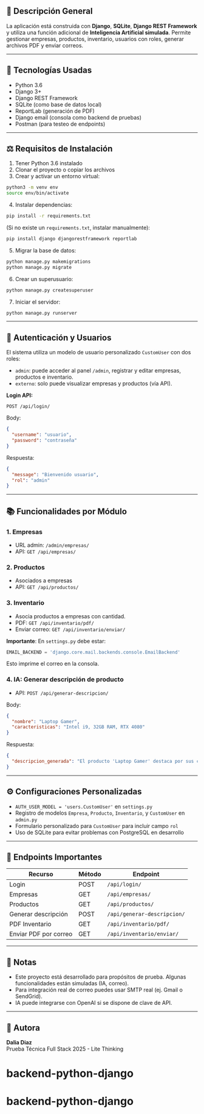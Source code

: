 ## 🚀 Descripción General
 La aplicación está construida con **Django**, **SQLite**, **Django REST Framework** y utiliza una función adicional de **Inteligencia Artificial simulada**. Permite gestionar empresas, productos, inventario, usuarios con roles, generar archivos PDF y enviar correos.

---

## 📂 Tecnologías Usadas

- Python 3.6
- Django 3+
- Django REST Framework
- SQLite (como base de datos local)
- ReportLab (generación de PDF)
- Django email (consola como backend de pruebas)
- Postman (para testeo de endpoints)

---

## ⚖️ Requisitos de Instalación

1. Tener Python 3.6 instalado
2. Clonar el proyecto o copiar los archivos
3. Crear y activar un entorno virtual:

```bash
python3 -m venv env
source env/bin/activate
```

4. Instalar dependencias:
```bash
pip install -r requirements.txt
```

(Si no existe un `requirements.txt`, instalar manualmente):
```bash
pip install django djangorestframework reportlab
```

5. Migrar la base de datos:
```bash
python manage.py makemigrations
python manage.py migrate
```

6. Crear un superusuario:
```bash
python manage.py createsuperuser
```

7. Iniciar el servidor:
```bash
python manage.py runserver
```

---

## 👤 Autenticación y Usuarios

El sistema utiliza un modelo de usuario personalizado `CustomUser` con dos roles:
- `admin`: puede acceder al panel `/admin`, registrar y editar empresas, productos e inventario.
- `externo`: solo puede visualizar empresas y productos (vía API).

**Login API:**
```
POST /api/login/
```
Body:
```json
{
  "username": "usuario",
  "password": "contraseña"
}
```
Respuesta:
```json
{
  "message": "Bienvenido usuario",
  "rol": "admin"
}
```

---

## 📚 Funcionalidades por Módulo

### 1. Empresas
- URL admin: `/admin/empresas/`
- API: `GET /api/empresas/`

### 2. Productos
- Asociados a empresas
- API: `GET /api/productos/`

### 3. Inventario
- Asocia productos a empresas con cantidad.
- PDF: `GET /api/inventario/pdf/`
- Enviar correo: `GET /api/inventario/enviar/`

**Importante**: En `settings.py` debe estar:
```python
EMAIL_BACKEND = 'django.core.mail.backends.console.EmailBackend'
```
Esto imprime el correo en la consola.

### 4. IA: Generar descripción de producto
- API: `POST /api/generar-descripcion/`

Body:
```json
{
  "nombre": "Laptop Gamer",
  "caracteristicas": "Intel i9, 32GB RAM, RTX 4080"
}
```
Respuesta:
```json
{
  "descripcion_generada": "El producto 'Laptop Gamer' destaca por sus características..."
}
```

---

## ⚙️ Configuraciones Personalizadas

- `AUTH_USER_MODEL = 'users.CustomUser'` en `settings.py`
- Registro de modelos `Empresa`, `Producto`, `Inventario`, y `CustomUser` en `admin.py`
- Formulario personalizado para `CustomUser` para incluir campo `rol`
- Uso de SQLite para evitar problemas con PostgreSQL en desarrollo

---

## 🔧 Endpoints Importantes

| Recurso                | Método | Endpoint                          |
|------------------------|--------|-----------------------------------|
| Login                  | POST   | `/api/login/`                     |
| Empresas               | GET    | `/api/empresas/`                  |
| Productos              | GET    | `/api/productos/`                 |
| Generar descripción   | POST   | `/api/generar-descripcion/`       |
| PDF Inventario         | GET    | `/api/inventario/pdf/`            |
| Enviar PDF por correo  | GET    | `/api/inventario/enviar/`         |

---

## 🚫 Notas

- Este proyecto está desarrollado para propósitos de prueba. Algunas funcionalidades están simuladas (IA, correo).
- Para integración real de correo puedes usar SMTP real (ej. Gmail o SendGrid).
- IA puede integrarse con OpenAI si se dispone de clave de API.

---

## 🚀 Autora
**Dalia Diaz**  
Prueba Técnica Full Stack 2025 - Lite Thinking
# backend-python-django
# backend-python-django
